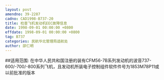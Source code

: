 ```yaml
---
layout: post
amendno: 39-2287
cadno: CAD1998-B737-20
title: 检查飞机发动机EEC故障信息
date: 1998-09-01 00:00:00 +0800
effdate: 1998-09-01 00:00:00 +0800
tag: B737
categories: 民航华北管理局适航处
author: 邵仁明
---
```


##适用范围:
在中华人民共和国注册的装有CFM56-7B系列发动机的波音737-600/-700/-800系列飞机，且发动机所装电子控制组件软件件号为1853M78P11或以前批准的版本

